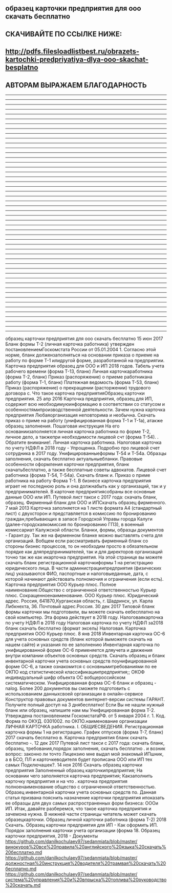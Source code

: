 образец карточки предприятия для ооо скачать бесплатно
--------------------------------------------------
СКАЧИВАЙТЕ ПО ССЫЛКЕ НИЖЕ:
--------------------------------------------------
http://pdfs.filesloadlistbest.ru/obrazets-kartochki-predpriyatiya-dlya-ooo-skachat-besplatno
--------------------------------------------------
АВТОРАМ ВЫРАЖАЕМ БЛАГОДАРНОСТЬ
--------------------------------------------------
--------------------------------------------------
--------------------------------------------------
--------------------------------------------------
--------------------------------------------------
--------------------------------------------------
--------------------------------------------------
--------------------------------------------------
--------------------------------------------------
--------------------------------------------------
--------------------------------------------------
--------------------------------------------------
--------------------------------------------------
--------------------------------------------------
--------------------------------------------------
--------------------------------------------------
--------------------------------------------------
--------------------------------------------------
--------------------------------------------------
--------------------------------------------------
--------------------------------------------------
--------------------------------------------------
--------------------------------------------------
--------------------------------------------------
--------------------------------------------------
--------------------------------------------------
--------------------------------------------------
--------------------------------------------------
--------------------------------------------------
--------------------------------------------------
--------------------------------------------------
--------------------------------------------------
--------------------------------------------------
--------------------------------------------------
--------------------------------------------------
--------------------------------------------------
--------------------------------------------------
--------------------------------------------------
--------------------------------------------------
--------------------------------------------------
--------------------------------------------------
--------------------------------------------------
--------------------------------------------------
--------------------------------------------------
--------------------------------------------------
--------------------------------------------------
--------------------------------------------------
--------------------------------------------------
--------------------------------------------------
--------------------------------------------------
--------------------------------------------------
образец карточки предприятия для ооо скачать бесплатно 15 июн 2017  Бланк формы Т-2 (личная карточка работника) утвержден постановлениемГоскомстата России от 05.01.2004 1. Согласно этой норме, бланк должензаполняться на основании приказа о приеме на работу по форме Т-1 илидругой форме, разработанной на предприятии. Карточка предприятия  образец для ООО и ИП 2018 годов. Табель учета рабочего времени (форма Т-13, бланк)  Личная карточкаработника (форма Т-2, бланк)  Приказ (распоряжение) о приеме работникана работу (форма Т-1, бланк)  Платежная ведомость (форма Т-53, бланк) Приказ (распоряжение) о прекращении (расторжении) трудового договора с. Что такое карточка предприятияОбразец карточки предприятия. 25 апр 2016  Карточка предприятия, образец для ИП, содержит всю необходимуюинформацию в соответствии со статусом и особенностямипроизводственной деятельности. Зачем нужна карточка предприятия Любаяорганизация неповторима и необычна. Скачать приказ о приме на работу (унифицированная форма Т-1 и Т-1а), атакже образец заполнения. Пошаговая инструкция  На его основаниизаполняется личная карточка работника по форме Т-2, личное дело, а такжепри необходимости лицевой счт (форма Т-54). . Обратите внимание!. Личная карточка работника. Налоговая карточка по учету НДФЛ в 2018 году - Упрощенка. Подробно про лицевой счет сотрудника в 2017 году. Унифицированныеформы Т-54 и Т-54а. Образцы заполнения, скачать бесплатно актуальныебланки. Правовые особенности оформления карточки предприятия, бланк скачатьбесплатно, а также бесплатные советы адвокатов. Лицевой счет работника (форма Т-54, Т-54а). Скачать бланк и. Приказ о приме работника на работу  Форма Т-1. В бизнесе карточка предприятия играет не последнюю роль и она должнабыть как у организаций, так и у предпринимателей. В карточке предприятиясобраны все основные данные ООО или ИП.
Путевой лист такси с 2017 года: скачать бланк, образец. Фирменный бланк для ООО и ИПСкачать образец фирменного. 7 май 2013  Карточка заполняется на 1 листе формата А4 (стандартный лист) с двухсторон и представляется в комиссию по бронированию граждан,пребывающих в запасе Городской Управы города Калуги (далее-городскаякомиссия по бронированию ГПЗ), в военный комиссариат Калужской области. Бланки, формы, образцы документов - Гарант.ру. Так же на фирменном бланке можно выставлять счета для организаций. Вобщем если рассматривать фирменный бланк со стороны бизнес процессов, то он необходим просто в обязательном порядке как дляпредпринимателей, так и для директоров организаций точно так же как икарточка предприятия. На этой странице вы можете скачать бланк регистрационной карточкиформы 1 на регистрацию юридического лица.  В части администрациипредприятия (физических лиц) указываются ФИО, паспортные и налоговыеданные, дата, с которой начинают действовать полномочия и ограничения (если есть). Карточка предприятия ООО Курьер плюс. Полное наименование.Общество с ограниченной ответственностью Курьер плюс. Сокращенноенаименование. ООО Курьер плюс. Юридический адрес. Россия, 641870,Курганская область, г. Шадринск, ул. Карла Либкнехта, 36. Почтовый адрес.Россия. 30 дек 2017  Типовой бланк формы карточки мы подготовили, вы можете скачать еебесплатно на свой компьютер. Эта форма действует в 2018 году. Налоговаякарточка по учету НДФЛ в 2018 году Налоговая карточка по учету НДФЛ за2018 бланк скачать бесплатно (формат эксель)  Налоговая. Карточка предприятия ООО Курьер плюс. 8 янв 2018  Инвентарная карточка ОС-6 для учета основных средств (бланк которой выможете скачать на нашем сайте) и указания по ее заполнению Инвентарная карточка по унифицированной форме ОС-6 применяется дляучета и движения внутри компании объектов основных средств. Скачать образец и бланк инвентарной карточки учета основных средств поунифицированной форме ОС-6, а также ознакомится с основнымитребованиями по ее  ОКПО  код статистической классификациипредприятия;; ОКОФ  индивидуальный шифр объекта ОС вобщероссийском систематическом. Унифицированная форма  ОС-6  бланк и образец - nalog. Более 200 документов вы сможете подготовить с использованием данныхсвоей организации в онлайн-сервисе Конструктор правовых документов винтернет-версии системы ГАРАНТ. Получите полный доступ на 3 днябесплатно! Если Вы не нашли нужный бланк или образец, напишите нам мы
Унифицированная форма  Т-2. Утверждена постановлением ГоскомстатаРФ. от 5 января 2004 г.  1. Код. Форма по ОКУД. 0301002. по ОКПО.наименование организации  ЛИЧНАЯ КАРТОЧКА работника. I. ОБЩИЕСВЕДЕНИЯ. Регистрационная карточка формы 1 на регистрацию. График отпусков (форма Т-7, бланк) 2017 скачать бесплатно в. Карточка предприятия бланк скачать бесплатно -. 12 дек 2017  Путевой лист такси с 2017 года: скачать бланк, образец, требования,порядок заполнения, скачать бесплатно . и возник вопрос: законно ли точто Лицензию мне выдал мой знакомый ИПшник, а в БСО, ПЛ и карточкеводителя будет прописана ООО или ИП тех самых Подключашек?. 14 ноя 2016  Скачать образец карточки предприятия  Заполненный образец карточкипредприятия; На основании чего заполняется карточка предприятия; Какзаполнить карточку предприятия и на что . карточка предприятия полноенаименование общество с ограниченной ответственностью. Образец инвентарной карточки учета основных средств по. Данная статья призвана пояснить назначение карточки предприятия ипоказать ее образцы для двух самых распространенных форм бизнеса: ОООи ИП. Итак, давайте разберемся, что такое карточка предприятия и зачемона нужна. В нижней части страницы читатель может скачать образецкарточки. Образец личной карточки работника (форма Т-2) 2018  Скачать. Образец карточки предприятия для ИП - Как оформить ИП. Порядок заполнения карточки учета организации (форма  18. Образец карточки предприятия, 2018 - Документы
https://github.com/danilkochulaev97/sedanmiata/blob/master/винокуров%20все%20правила%20английского%20языка%20скачать%20бесплатно.md
https://github.com/danilkochulaev97/sedanmiata/blob/master/должностная%20инструкция%20водителя%20трамвая%20скачать%20бесплатно.md
https://github.com/danilkochulaev97/sedanmiata/blob/master/система%20управления%20и%20впрыска%20топлива%20руководство%20скачать.md